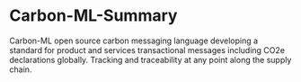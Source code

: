 # Carbon-ML-Summary
Carbon-ML open source carbon messaging language developing a standard for product and services transactional messages including CO2e declarations globally.
Tracking and traceability at any point along the supply chain.
